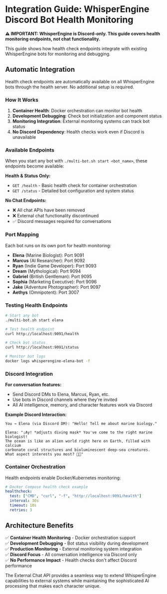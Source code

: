 # Integration Guide: WhisperEngine Discord Bot Health Monitoring

**⚠️ IMPORTANT: WhisperEngine is Discord-only. This guide covers health monitoring endpoints, not chat functionality.**

This guide shows how health check endpoints integrate with existing WhisperEngine bots for monitoring and debugging.

## Automatic Integration

Health check endpoints are automatically available on all WhisperEngine bots through the health server. No additional setup is required.

### How It Works

1. **Container Health**: Docker orchestration can monitor bot health
2. **Development Debugging**: Check bot initialization and component status
3. **Monitoring Integration**: External monitoring systems can track bot status
4. **No Discord Dependency**: Health checks work even if Discord is unavailable

### Available Endpoints

When you start any bot with `./multi-bot.sh start <bot_name>`, these endpoints become available:

**Health & Status Only:**
- `GET /health` - Basic health check for container orchestration
- `GET /status` - Detailed bot configuration and system status

**No Chat Endpoints:**
- ❌ All chat APIs have been removed
- ❌ External chat functionality discontinued  
- ✅ Discord messages required for conversations

### Port Mapping

Each bot runs on its own port for health monitoring:

- **Elena** (Marine Biologist): Port 9091
- **Marcus** (AI Researcher): Port 9092
- **Ryan** (Indie Game Developer): Port 9093
- **Dream** (Mythological): Port 9094
- **Gabriel** (British Gentleman): Port 9095
- **Sophia** (Marketing Executive): Port 9096
- **Jake** (Adventure Photographer): Port 9097
- **Aethys** (Omnipotent): Port 3007

### Testing Health Endpoints

```bash
# Start any bot
./multi-bot.sh start elena

# Test health endpoint
curl http://localhost:9091/health

# Check bot status
curl http://localhost:9091/status

# Monitor bot logs
docker logs whisperengine-elena-bot -f
```

### Discord Integration

**For conversation features:**
- Send Discord DMs to Elena, Marcus, Ryan, etc.
- Use bots in Discord channels where they're invited
- All AI intelligence, memory, and character features work via Discord

**Example Discord Interaction:**
```
You → Elena (via Discord DM): "Hello! Tell me about marine biology."

Elena: "¡Ay! *adjusts diving mask* You've come to the right marine biologist! 
The ocean is like an alien world right here on Earth, filled with calcium 
carbonate coral structures and bioluminescent deep-sea creatures. 
What aspect interests you most? 🌊🐠"
```

### Container Orchestration

Health endpoints enable Docker/Kubernetes monitoring:

```yaml
# Docker Compose health check example
healthcheck:
  test: ["CMD", "curl", "-f", "http://localhost:9091/health"]
  interval: 30s
  timeout: 10s
  retries: 3
```

## Architecture Benefits

✅ **Container Health Monitoring** - Docker orchestration support  
✅ **Development Debugging** - Bot status visibility during development  
✅ **Production Monitoring** - External monitoring system integration  
✅ **Discord Focus** - All conversation intelligence via Discord only  
✅ **No Performance Impact** - Health checks don't affect Discord performance  

The External Chat API provides a seamless way to extend WhisperEngine capabilities to external systems while maintaining the sophisticated AI processing that makes each character unique.